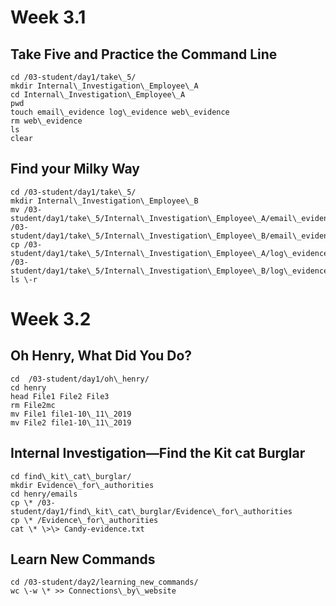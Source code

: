 # Week 3.1

## Take Five and Practice the Command Line

```console  
cd /03-student/day1/take\_5/  
mkdir Internal\_Investigation\_Employee\_A  
cd Internal\_Investigation\_Employee\_A  
pwd  
touch email\_evidence log\_evidence web\_evidence  
rm web\_evidence  
ls  
clear  
```

## Find your Milky Way

```console  
cd /03-student/day1/take\_5/  
mkdir Internal\_Investigation\_Employee\_B  
mv /03-student/day1/take\_5/Internal\_Investigation\_Employee\_A/email\_evidence /03-student/day1/take\_5/Internal\_Investigation\_Employee\_B/email\_evidence  
cp /03-student/day1/take\_5/Internal\_Investigation\_Employee\_A/log\_evidence /03-student/day1/take\_5/Internal\_Investigation\_Employee\_B/log\_evidence  
ls \-r  
```

# Week 3.2

## Oh Henry, What Did You Do?

```console  
cd  /03-student/day1/oh\_henry/  
cd henry  
head File1 File2 File3  
rm File2mc  
mv File1 file1-10\_11\_2019  
mv File2 file1-10\_11\_2019  
```

##  Internal Investigation—Find the Kit cat Burglar

```console  
cd find\_kit\_cat\_burglar/  
mkdir Evidence\_for\_authorities  
cd henry/emails  
cp \* /03-student/day1/find\_kit\_cat\_burglar/Evidence\_for\_authorities  
cp \* /Evidence\_for\_authorities  
cat \* \>\> Candy-evidence.txt  
```

## Learn New Commands

```console
cd /03-student/day2/learning_new_commands/
wc \-w \* >> Connections\_by\_website
```
